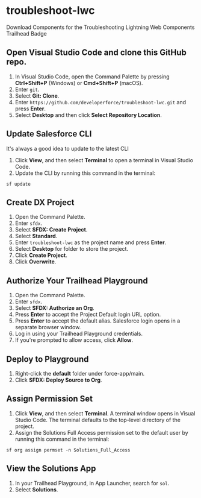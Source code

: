 # troubleshoot-lwc
Download Components for the Troubleshooting Lightning Web Components Trailhead Badge

## Open Visual Studio Code and clone this GitHub repo.

1. In Visual Studio Code, open the Command Palette by pressing **Ctrl+Shift+P** (Windows) or **Cmd+Shift+P** (macOS).
2. Enter `git`.
3. Select **Git: Clone**. 
4. Enter `https://github.com/developerforce/troubleshoot-lwc.git` and press **Enter**.
5. Select **Desktop** and then click **Select Repository Location**.

## Update Salesforce CLI
It's always a good idea to update to the latest CLI

1. Click **View**, and then select **Terminal** to open a terminal in Visual Studio Code.
2. Update the CLI by running this command in the terminal:
```
sf update
```

## Create DX Project

1. Open the Command Palette.
2. Enter `sfdx`.
3. Select **SFDX: Create Project**. 
4. Select **Standard**.
5. Enter `troubleshoot-lwc` as the project name and press **Enter**.
6. Select **Desktop** for folder to store the project.
7. Click **Create Project**.
8. Click **Overwrite**.

## Authorize Your Trailhead Playground

1. Open the Command Palette.
2. Enter `sfdx`.
3. Select **SFDX: Authorize an Org**.
4. Press **Enter** to accept the Project Default login URL option.
5. Press **Enter** to accept the default alias.
Salesforce login opens in a separate browser window.
6. Log in using your Trailhead Playground credentials.
7. If you're prompted to allow access, click **Allow**.

## Deploy to Playground

1. Right-click the **default** folder under force-app/main.
2. Click **SFDX: Deploy Source to Org**.

## Assign Permission Set

1. Click **View**, and then select **Terminal**. A terminal window opens in Visual Studio Code. The terminal defaults to the top-level directory of the project.
2. Assign the Solutions Full Access permission set to the default user by running this command in the terminal:
```
sf org assign permset -n Solutions_Full_Access
```

## View the Solutions App

1. In your Trailhead Playground, in App Launcher, search for `sol`.
2. Select **Solutions**.
